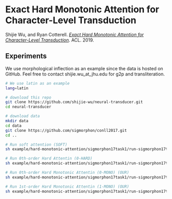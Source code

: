 # Exact Hard Monotonic Attention for Character-Level Transduction

Shijie Wu, and Ryan Cotterell. [*Exact Hard Monotonic Attention for Character-Level Transduction*](https://arxiv.org/abs/1905.06319). ACL. 2019.

## Experiments

We use morphological inflection as an example since the data is hosted on GitHub. Feel free to contact shijie.wu_at_jhu.edu for g2p and transliteration.

```bash
# We use latin as an example
lang=latin

# download this repo
git clone https://github.com/shijie-wu/neural-transducer.git
cd neural-transducer

# download data
mkdir data
cd data
git clone https://github.com/sigmorphon/conll2017.git
cd ..

# Run soft attention (SOFT)
sh example/hard-monotonic-attention/sigmorphon17task1/run-sigmorphon17task1-large-tag.sh soft $lang

# Run 0th-order Hard Attentin (0-HARD)
sh example/hard-monotonic-attention/sigmorphon17task1/run-sigmorphon17task1-large-tag.sh hard $lang

# Run 0th-order Hard Monotonic Attentin (0-MONO) (OUR)
sh example/hard-monotonic-attention/sigmorphon17task1/run-sigmorphon17task1-large-monotag.sh hmm $lang

# Run 1st-order Hard Monotonic Attentin (1-MONO) (OUR)
sh example/hard-monotonic-attention/sigmorphon17task1/run-sigmorphon17task1-large-monotag.sh hmmfull $lang
```
